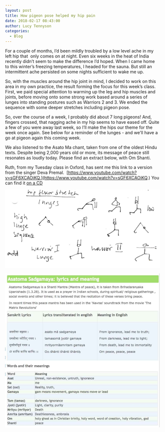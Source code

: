 ```yaml
---
layout: post
title: How pigeon pose helped my hip pain
date: 2018-02-17 08:43:00
author: Lucy Tennyson
categories:
  - Blog
---
```


For a couple of months, I’d been mildly troubled by a low level ache in my left hip that&nbsp; only comes on at night. Even six weeks in the heat of India recently didn’t seem to make the difference I’d hoped. When I came home to this winter’s freezing temperatures, I headed for the sauna. But still an intermittent ache persisted on some nights sufficient to wake me up.

So, with the muscles around the hip joint in mind, I decided to work on this area in my own practice, the result forming the focus for this week’s class. First, we paid special attention to warming up the leg and hip muscles and joints, before moving onto some strong work based around a series of lunges into standing postures such as Warriors 2 and 3. We ended the sequence with some deeper stretches including pigeon pose.

So, over the course of a week, I probably did about 7 long pigeons! And, fingers crossed, that nagging ache in my hip seems to have eased off. Quite a few of you were away last week, so I’ll make the hips our theme for the week once again. See below for a reminder of the lunges - and we'll have a go at pigeon again this coming week.

We also listened to the Asato Ma chant, taken from one of the oldest Hindu texts. Despite being 2,000 years old or more, its message of peace still resonates as loudly today. Please find an extract below, with Om Shanti.&nbsp;

Ruth, from my Tuesday class in Oxford, has sent me this link to a version from the singer Deva Premal.&nbsp; [https://www.youtube.com/watch?v=sGF6XCAOiKQ.](https://www.youtube.com/watch?v=sGF6XCAOiKQ.) You can find it [on a CD](https://www.putumayo.com/shop/world-yoga/)

![](/uploads/versions/yoablog17feb---x----1656-840x---.jpg)

![](/uploads/versions/yogaasatoma---x----796-791x---.jpg)

&nbsp;